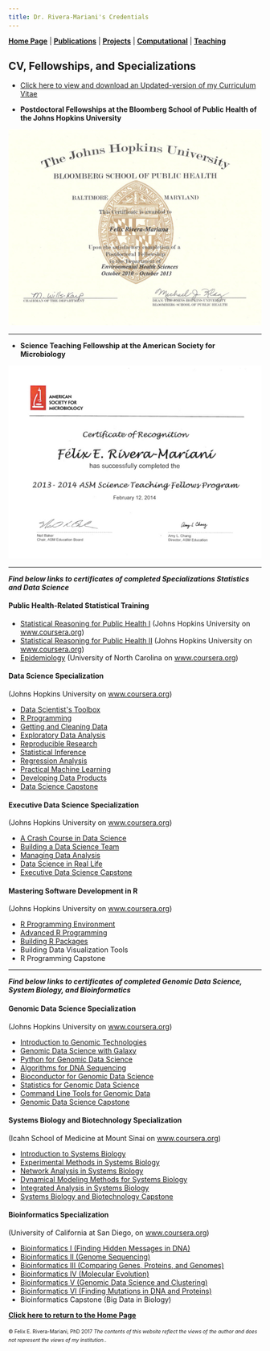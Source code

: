 ```yaml
---
title: Dr. Rivera-Mariani's Credentials
---
```

<!-- Global site tag (gtag.js) - Google Analytics -->
<script async src="https://www.googletagmanager.com/gtag/js?id=UA-103557590-4"></script>
<script>
  window.dataLayer = window.dataLayer || [];
  function gtag(){dataLayer.push(arguments);}
  gtag('js', new Date());

  gtag('config', 'UA-103557590-4');
</script>

[**Home Page**](http://www.friveram.com/) | [**Publications**](http://www.friveram.com/publications) | [**Projects**](http://www.friveram.com/projects) | [**Computational**](http://www.friveram.com/compbio) | [**Teaching**](http://www.friveram.com/teaching) 

## CV, Fellowships, and Specializations

- <a href="https://github.com/friveramariani/friveramariani.github.io/blob/master/CV/CV_FE_RiveraMariani.pdf" target="_blank">Click here to view and download an Updated-version of my Curriculum Vitae</a>

- **Postdoctoral Fellowships at the Bloomberg School of Public Health of the Johns Hopkins University**
<img src="images/JHSPH_Fellowship.jpg" alt="Science Teaching Fellowship at ASM" class="inline"/>

---

- **Science Teaching Fellowship at the American Society for Microbiology**
<img src="images/STF_ASM.jpg" alt="Science Teaching Fellowship at ASM" class="inline"/>

---

***Find below links to certificates of completed Specializations Statistics and Data Science***

#### Public Health-Related Statistical Training
+ <a href="https://felix-riveramariani-ms9j.squarespace.com/s/2016-03-30_14-19-41.jpg" target="_blank">Statistical Reasoning for Public Health I</a> (Johns Hopkins University on <a href="www.coursera.org" target="_blank">www.coursera.org</a>)
+ <a href="https://www.coursera.org/account/accomplishments/certificate/ULDLF8DNRNBK" target="_blank">Statistical Reasoning for Public Health II</a> (Johns Hopkins University on <a href="www.coursera.org" target="_blank">www.coursera.org</a>)
+ <a href="https://felix-riveramariani-ms9j.squarespace.com/s/2016-03-30_14-15-15.jpg" target="_blank">Epidemiology</a> (University of North Carolina on <a href="www.coursera.org" target="_blank">www.coursera.org</a>)

#### Data Science Specialization 
(Johns Hopkins University on <a href="www.coursera.org" target="_blank">www.coursera.org</a>)

+ <a href="https://www.coursera.org/account/accomplishments/certificate/ADFK8XS4KQ" target="_blank">Data Scientist's Toolbox</a>
+ <a href="https://www.coursera.org/account/accomplishments/certificate/FVYPGYJHLX" target="_blank">R Programming</a>
+ <a href="https://www.coursera.org/account/accomplishments/certificate/MYKBSXF2UZ" target="_blank">Getting and Cleaning Data</a>
+ <a href="https://www.coursera.org/account/accomplishments/certificate/RTW25NHTER" target="_blank">Exploratory Data Analysis</a>
+ <a href="https://www.coursera.org/account/accomplishments/certificate/PJFCMDGCEHW8" target="_blank">Reproducible Research</a>
+ <a href="https://www.coursera.org/account/accomplishments/certificate/YLY4VNYEKYYN" target="_blank">Statistical Inference</a>
+ <a href="https://www.coursera.org/account/accomplishments/certificate/7HT5S527A54Y" target="_blank">Regression Analysis</a>
+ <a href="https://www.coursera.org/account/accomplishments/certificate/D4D9R9257JR4" target="_blank">Practical Machine Learning</a>
+ <a href="https://www.coursera.org/account/accomplishments/certificate/VZY7NCY78272" target="_blank">Developing Data Products</a>
+ <a href="https://www.coursera.org/account/accomplishments/certificate/YQN7QSGWBQYV" target="_blank">Data Science Capstone</a>

#### Executive Data Science Specialization 
(Johns Hopkins University on <a href="www.coursera.org" target="_blank">www.coursera.org</a>)

+ <a href="https://www.coursera.org/account/accomplishments/certificate/QEX5GHLLGGAP" target="_blank">A Crash Course in Data Science</a>
+ <a href="https://www.coursera.org/account/accomplishments/certificate/DHZZQSCGA8H3" target="_blank">Building a Data Science Team</a>
+ <a href="https://www.coursera.org/account/accomplishments/certificate/LAJ9YAFKSV8P" target="_blank">Managing Data Analysis</a>
+ <a href="https://www.coursera.org/account/accomplishments/certificate/4C939ZY6WD29" target="_blank">Data Science in Real Life</a>
+ <a href="https://www.coursera.org/account/accomplishments/certificate/42V4U2XH77PS" target="_blank">Executive Data Science Capstone</a>

#### Mastering Software Development in R 
(Johns Hopkins University on <a href="www.coursera.org" target="_blank">www.coursera.org</a>)

+ <a href="https://www.coursera.org/account/accomplishments/certificate/JP664YGV9Y9J" target="_blank">R Programming Environment</a>
+ <a href="https://www.coursera.org/account/accomplishments/certificate/RJDCVEMTBE5Y" target="_blank">Advanced R Programming</a>
+ <a href="https://www.coursera.org/account/accomplishments/certificate/N2CH7ZTQ4CFK" target="_blank">Building R Packages</a>
+ Building Data Visualization Tools
+ R Programming Capstone

---

***Find below links to certificates of completed Genomic Data Science, System Biology, and Bioinformatics***

#### Genomic Data Science Specialization
(Johns Hopkins University on <a href="www.coursera.org" target="_blank">www.coursera.org</a>)

+ <a href="https://www.coursera.org/account/accomplishments/certificate/87PMNJZ8K4WM" target="_blank">Introduction to Genomic Technologies</a>
+ <a href="https://www.coursera.org/account/accomplishments/certificate/99PR74FA3AJ5" target="_blank">Genomic Data Science with Galaxy</a>
+ <a href="https://www.coursera.org/account/accomplishments/certificate/85A9MYCREQP4" target="_blank">Python for Genomic Data Science</a>
+ <a href="https://www.coursera.org/account/accomplishments/certificate/V6BACJBPHK56" target="_blank">Algorithms for DNA Sequencing</a>
+ <a href="https://www.coursera.org/account/accomplishments/certificate/HZS2UBV5EPUB" target="_blank">Bioconductor for Genomic Data Science</a>
+ <a href="https://www.coursera.org/account/accomplishments/certificate/LLDYTFCEC98P" target="_blank">Statistics for Genomic Data Science</a>
+ <a href="https://www.coursera.org/account/accomplishments/certificate/768YVZ2MP88A" target="_blank">Command Line Tools for Genomic Data</a>
+ <a href="https://www.coursera.org/account/accomplishments/specialization/certificate/A2GJ4APKZB2E" target="_blank">Genomic Data Science Capstone</a>

#### Systems Biology and Biotechnology Specialization 
(Icahn School of Medicine at Mount Sinai on <a href="www.coursera.org" target="_blank">www.coursera.org</a>)

+ <a href="https://www.coursera.org/account/accomplishments/certificate/XJA38ZQCN2DD" target="_blank">Introduction to Systems Biology</a>
+ <a href="https://www.coursera.org/account/accomplishments/certificate/2EK6888BHMEU" target="_blank">Experimental Methods in Systems Biology</a>
+ <a href="https://www.coursera.org/account/accomplishments/certificate/Y9TWGCY6G8Q5" target="_blank">Network Analysis in Systems Biology</a>
+ <a href="https://www.coursera.org/account/accomplishments/certificate/FJGE3VC5LSL6" target="_blank">Dynamical Modeling Methods for Systems Biology</a>
+ <a href="https://www.coursera.org/account/accomplishments/records/PYB756UTBP8R" target="_blank">Integrated Analysis in Systems Biology</a>
+ <a href="https://www.coursera.org/account/accomplishments/specialization/certificate/PAK4FP7LG5GE" target="_blank">Systems Biology and Biotechnology Capstone</a>

#### Bioinformatics Specialization 
(University of California at San Diego, on <a href="www.coursera.org" target="_blank">www.coursera.org</a>)

+ <a href="https://www.coursera.org/account/accomplishments/certificate/5CYJQQZ76Z39" target="_blank">Bioinformatics I (Finding Hidden Messages in DNA)</a>
+ <a href="https://www.coursera.org/account/accomplishments/certificate/PSSVRW3JZYJC" target="_blank">Bioinformatics II (Genome Sequencing)</a>
+ <a href="https://www.coursera.org/account/accomplishments/certificate/NMVPF7ZT29YL" target="_blank">Bioinformatics III (Comparing Genes, Proteins, and Genomes)</a>
+ <a href="https://www.coursera.org/account/accomplishments/certificate/VGB9A2SQKKUL" target="_blank">Bioinformatics IV (Molecular Evolution)</a>
+ <a href="https://felix-riveramariani-ms9j.squarespace.com/s/Pages-from-ApplicationPackageBarryBiomed_RiveraMariani.pdf" target="_blank">Bioinformatics V (Genomic Data Science and Clustering)</a>
+ <a href="https://www.coursera.org/account/accomplishments/certificate/39X9PLSJGS2B" target="_blank">Bioinformatics VI (Finding Mutations in DNA and Proteins)</a>
+ Bioinformatics Capstone (Big Data in Biology)

[**Click here to return to the Home Page**](http://www.friveram.com/)

<font size="1">&#169; Felix E. Rivera-Mariani, PhD 2017 <i>The contents of this website reflect the views of the author and does not represent the views of my institution.</i>.</font>